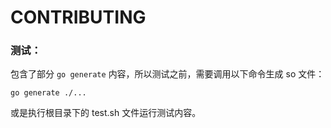 CONTRIBUTING
===



### 测试：

包含了部分 `go generate` 内容，所以测试之前，需要调用以下命令生成 so 文件：
```shell
go generate ./...
```
或是执行根目录下的 test.sh 文件运行测试内容。

